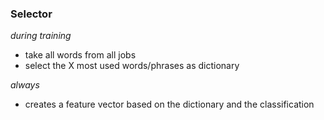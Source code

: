 ### Selector

*during training*
- take all words from all jobs
- select the X most used words/phrases as dictionary

*always*
- creates a feature vector based on the dictionary and the classification